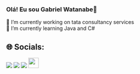 ### Olá! Eu sou Gabriel Watanabe👋

🔭 I’m currently working on tata consultancy services<br>🌱 I’m currently learning Java and C#<br>
## 🌐 Socials:
  <a href="https://www.linkedin.com/in/gabriel-watanabe-796637212/" target="_blank"> <img src="https://img.shields.io/badge/-LinkedIn-darkblue?style=for-the-badge&logo=linkedin&logoColor=white"></a>
  <a href="https://www.instagram.com/gabriel.watanabe_/" target="_blank"> <img src="https://img.shields.io/badge/-Instagram-purple?style=for-the-badge&logo=instagram&logoColor=white"></a>
  <a href="mailto:gabrielpereira569@hotmail.com" target="_blank"> <img src="https://img.shields.io/badge/-hotmail-darkred?style=for-the-badge&logo=gmail&logoColor=white"></a>
    <a height="50" href="https://cursos.alura.com.br/user/gabrielpereira569" target="_blank"><img height="28" src="https://media.glassdoor.com/sqll/2500530/alura-squarelogo-1602197362646.png" target="_blank"></a>
    
    

